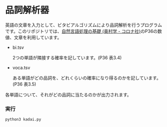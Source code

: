 # 品詞解析器

英語の文章を入力として、ビタビアルゴリズムにより品詞解析を行うプログラムです。このリポジトリでは、[自然言語処理の基礎 (奥村学 - コロナ社)](https://www.amazon.co.jp/dp/4339024511/ref=cm_sw_r_tw_dp_U_x_xszLDb90TGPVE )のP36の数値、文章を利用しています。

* bi.tsv 

  2つの単語が隣接する確率を記しています。(P36 表3.4)

* voca.tsv

  ある単語がどの品詞を、どれくらいの確率になり得るのかを記しています。(P36 表3.5)

各単語について、それがどの品詞に当たるのかが出力されます。



### 実行

`python3 kadai.py`

